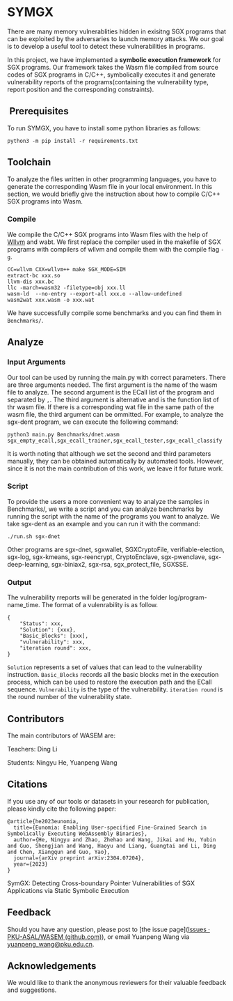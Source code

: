# SYMGX

There are many memory vulnerablities hidden in exisitng SGX programs that can be exploited by the adversaries to launch memory attacks. We our goal is to develop a useful tool to detect these vulnerabilities in programs.

In this project, we have implemented a **symbolic execution framework** for SGX programs. Our framework takes the Wasm file compiled from source codes of SGX programs in C/C++, symbolically executes it and generate vulnerability reports of the programs(containing the vulnerability type, report position and the corresponding constraints).



##  Prerequisites 
To run SYMGX, you have to install some python libraries as follows:

```shell
python3 -m pip install -r requirements.txt
```

## Toolchain

To analyze the files written in other programming languages, you have to generate the corresponding Wasm file in your local environment. In this section, we would briefly give the instruction about how to compile C/C++ SGX programs into Wasm.

### Compile
We compile the C/C++ SGX programs into Wasm files with the help of [Wllvm](https://github.com/travitch/whole-program-llvm) and wabt. We first replace the compiler used in the makefile of SGX programs with compilers of wllvm and compile them with the compile flag `-g`.

```shell
CC=wllvm CXX=wllvm++ make SGX_MODE=SIM 
extract-bc xxx.so
llvm-dis xxx.bc
llc -march=wasm32 -filetype=obj xxx.ll
wasm-ld  --no-entry --export-all xxx.o --allow-undefined
wasm2wat xxx.wasm -o xxx.wat
```

We have successfully compile some benchmarks and you can find them in `Benchmarks/`.


## Analyze

### Input Arguments
Our tool can be used by running the main.py with correct parameters. There are three arguments needed. The first argument is the name of the wasm file to analyze. The second argument is the ECall list of the program and separated by `,`. The third argument is alternative and is the function list of thr wasm file. If there is a corresponding wat file in the same path of the wasm file, the third argument can be ommitted. For example, to analyze the sgx-dent program, we can execute the following command:
```shell
python3 main.py Benchmarks/dnet.wasm sgx_empty_ecall,sgx_ecall_trainer,sgx_ecall_tester,sgx_ecall_classify
```

It is worth noting that although we set the second and third parameters manually, they can be obtained automatically by automated tools. However, since it is not the main contribution of this work, we leave it for future work.

### Script
To provide the users a more convenient way to analyze the samples in Benchmarks/, we write a script and you can analyze benchmarks by running the script with the name of the programs you want to analyze. We take sgx-dent as an example and you can run it with the command:

```shell
./run.sh sgx-dnet
```

Other programs are sgx-dnet, sgxwallet, SGXCryptoFile, verifiable-election, sgx-log, sgx-kmeans, sgx-reencrypt, CryptoEnclave, sgx-pwenclave, sgx-deep-learning, sgx-biniax2, sgx-rsa, sgx_protect_file, SGXSSE.

### Output

The vulnerability rreports will be generated in the folder log/program-name_time. The format of a vulenrability is as follow.
```shell
{
    "Status": xxx,
    "Solution": {xxx},
    "Basic_Blocks": [xxx],
    "vulnerability": xxx,
    "iteration round": xxx,
}
```

`Solution` represents a set of values that can lead to the vulnerability instruction. `Basic_Blocks` records all the basic blocks met in the execution process, which can be used to restore the execution path and the ECall sequence. `Vulnerability` is the type of the vulnerability. `iteration round` is the round number of the vulnerability state.

## Contributors

The main contributors of WASEM are:

Teachers: Ding Li

Students: Ningyu He, Yuanpeng Wang

## Citations

If you use any of our tools or datasets in your research for publication, please kindly cite the following paper:

```
@article{he2023eunomia,
  title={Eunomia: Enabling User-specified Fine-Grained Search in Symbolically Executing WebAssembly Binaries},
  author={He, Ningyu and Zhao, Zhehao and Wang, Jikai and Hu, Yubin and Guo, Shengjian and Wang, Haoyu and Liang, Guangtai and Li, Ding and Chen, Xiangqun and Guo, Yao},
  journal={arXiv preprint arXiv:2304.07204},
  year={2023}
}
```

SymGX: Detecting Cross-boundary Pointer Vulnerabilities of SGX Applications via Static Symbolic Execution 

## Feedback

Should you have any question, please post to [the issue page]([Issues · PKU-ASAL/WASEM (github.com)](https://github.com/PKU-ASAL/WASEM/issues)), or email Yuanpeng Wang via [yuanpeng_wang@pku.edu.cn](yuanpeng_wang@pku.edu.cn).

## Acknowledgements

We would like to thank the anonymous reviewers for their valuable feedback and suggestions.